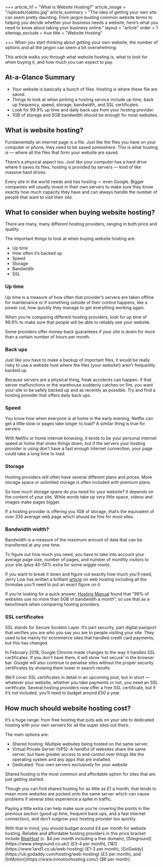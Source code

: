 +++
article_h1 = "What is Website Hosting?"
article_image = "/uploads/cables.jpg"
article_summary = "The idea of getting your own site can seem pretty daunting. From jargon busting common website terms to helping you decide whether your business needs a website, here’s what you need to know about taking your business online."
layout = "article"
order = 1
sitemap_exclude = true
title = "Website Hosting"

+++
When you start thinking about getting your own website, the number of options and all the jargon can seem a bit overwhelming.

This article walks you through what website hosting is, what to look for when buying it, and how much you can expect to pay. 

## At-a-Glance Summary

* Your website is basically a bunch of files. Hosting is where these file are saved. 
* Things to look at when picking a hosting service include up time, back up frequency, speed, storage, bandwidth, and SSL certificates. 
* Look for 99.9% up time and daily back ups from your hosting provider. 
* 1GB of storage and 5GB bandwidth should be enough for most websites.

## What is website hosting? 

Fundamentally an internet page is a file. Just like the files you have on your computer or phone, they need to be saved somewhere. This is what hosting is — where all the files that form your website are saved.

There’s a physical aspect too. Just like your computer has a hard drive where it saves its files, hosting is provided by servers — kind of like massive hard drives.

Every site in the world needs and has hosting — even Google. Bigger companies will usually invest in their own servers to make sure they know exactly how much capacity they have and can always handle the number of people that want to visit their site.

## What to consider when buying website hosting? 

There are many, many different hosting providers, ranging in both price and quality.

The important things to look at when buying website hosting are: 

* Up time 
* How often it’s backed up 
* Speed 
* Storage 
* Bandwidth  
* SSL

### Up time

Up time is a measure of how often that provider’s servers are taken offline for maintenance or if something outside of their control happens, like a power cut, how quickly they manage to get everything working again.

When you’re comparing different hosting providers, look for up time of 99.9% to make sure that people will be able to reliably see your website.

Some providers offer money-back guarantees if your site is down for more than a certain number of hours per month.

### Back ups

Just like you have to make a backup of important files, it would be really risky to use a website host where the files (your website!) aren’t frequently backed up.

Because servers are a physical thing, freak accidents can happen. If that server malfunctions or the warehouse suddenly catches on fire, you want your site to be safely backed up and as recently as possible. Try and find a hosting provider that offers daily back ups.

### Speed

You know how when everyone is at home in the early evening, Netflix can get a little slow or pages take longer to load? A similar thing is true for servers.

With Netflix or home internet browsing, it tends to be your personal internet speed at home that slows things down, but if the servers your hosting provider is using don’t have a fast enough internet connection, your page could take a long time to load. 

### Storage

Hosting providers will often have several different plans and prices. More storage space or unlimited storage is often included with premium plans.

So how much storage space do you need for your website? It depends on the content of your site. While words take up very little space, videos and images make pages bigger.

If a hosting provider is offering you 1GB of storage, that’s the equivalent of over 330 average web page which should be fine for most sites.

### Bandwidth width?

Bandwidth is a measure of the maximum amount of data that can be transferred at any one time.

To figure out how much you need, you have to take into account your average page size, number of pages, and number of monthly visitors to your site (plus 40-50% extra for some wiggle room).

If you want to break it down and figure out exactly how much you’ll need, Jerry Low has written a brilliant [article](https://www.webhostingsecretrevealed.net/blog/web-hosting-guides/how-much-bandwidth-does-your-site-really-need/) on web hosting including all the formulae you’ll need to put an exact figure on it.

If you’re looking for a quick answer, [Hosting Manual](https://www.hostingmanual.net/how-much-bandwidth-and-disk-space-really-need/) found that “99% of websites use no more than 5GB of bandwidth a month”, so use that as a benchmark when comparing hosting providers.

### SSL certificates

SSL stands for Secure Sockets Layer. It’s part security, part digital passport that verifies you are who you say you are to people visiting your site. They used to be mainly for ecommerce sites that handled credit card payments, but this has changed.

In February 2018, Google Chrome made changes to the way it handles SSL certificates. If you don’t have them, it will show ‘not secure’ in the browser bar. Google will also continue to penalise sites without the proper security certificates by showing them lower in search results.

We’ll cover SSL certificates in detail in an upcoming post, but in short — whatever your website, whether you take payments or not, you need an SSL certificate. Several hosting providers now offer a free SSL certificate, but if it’s not included, you’ll need to budget around £50 a year.

## How much should website hosting cost?

It’s a huge range: from free hosting that puts ads on your site to dedicated hosting with your own servers for all the super sites out there.

The main options are: 

* Shared hosting: Multiple websites being hosted on the same server.
* Virtual Private Server (VPS): A handful of websites share the same server, but have greater access to and control over things like the operating system and any apps that are installed. 
* Dedicated: Your own servers exclusively for your website

Shared hosting is the most common and affordable option for sites that are just getting started.

Though you can find shared hosting for as little as £1 a month, that tends to mean more websites are packed onto the same server which can cause problems if several sites experience a spike in traffic.

Paying a little extra can help make sure you’re covering the points in the previous section (good up time, frequent back ups, and a fast internet connection), and don’t outgrow your hosting provider too quickly.

With that in mind, you should budget around £4 per month for website hosting. Reliable and affordable hosting providers in this price bracket include [BlueHost](https://www.bluehost.com/) (c. $4 per month including a free domain), [Siteground](https://www.siteground.co.uk/) (£3-4 per month), [1&1](https://www.1and1.co.uk/web-hosting) (£1-3 per month), [GoDaddy](https://uk.godaddy.com/hosting/web-hosting) (£3 per month), and [InMotion](https://www.inmotionhosting.com/) ($6 per month).